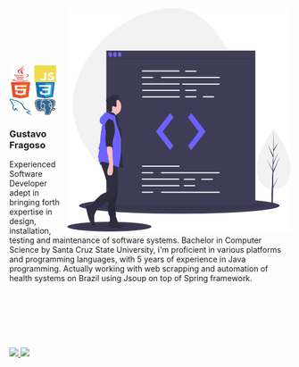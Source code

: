 <img align="right" width="400" height="400" src="https://github.com/gbfragoso/gbfragoso/blob/master/programmer.svg">
</br></br></br></br></br>
<div style="display: inline_block"><br>
    <img align="center" height="30" width="40"
        src="https://raw.githubusercontent.com/devicons/devicon/master/icons/java/java-plain.svg">
    <img align="center" height="30" width="40"
        src="https://raw.githubusercontent.com/devicons/devicon/master/icons/javascript/javascript-plain.svg">
    <img align="center" height="30" width="40"
        src="https://raw.githubusercontent.com/devicons/devicon/master/icons/html5/html5-original.svg">
    <img align="center" height="30" width="40"
        src="https://raw.githubusercontent.com/devicons/devicon/master/icons/css3/css3-original.svg">
    <img align="center" height="30" width="40"
        src="https://raw.githubusercontent.com/devicons/devicon/master/icons/mysql/mysql-original.svg">
    <img align="center" height="30" width="40"
        src="https://raw.githubusercontent.com/devicons/devicon/master/icons/postgresql/postgresql-original.svg">
</div>

### Gustavo Fragoso

Experienced Software Developer adept in bringing forth expertise in design, installation, testing and maintenance of software systems. Bachelor in Computer Science by Santa Cruz State University, i'm proficient in various platforms and programming languages, with 5 years of experience in Java programming. Actually working with web scrapping and automation of health systems on Brazil using Jsoup on top of Spring framework.

</br></br>
</br></br>
</br></br>
<span align="center">
    <a href="https://github.com/gbfragoso">
        <img height="180em" src="https://github-readme-stats.vercel.app/api?username=gbfragoso&show_icons=true&theme=github_dark&include_all_commits=true&count_private=true" />
        <img height="180em" src="https://github-readme-stats.vercel.app/api/top-langs/?username=gbfragoso&layout=compact&langs_count=7&theme=github_dark" />
</span>
